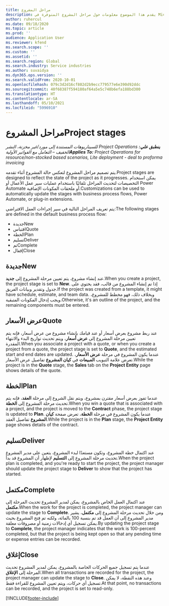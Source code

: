 ```yaml
---
title: مراحل المشروع
description: يقدم هذا الموضوع معلومات حول مراحل المشروع المتوفرة في Microsoft Dynamics Project Operations.
author: ruhercul
ms.date: 09/18/2020
ms.topic: article
ms.prod: ''
audience: Application User
ms.reviewer: kfend
ms.search.scope: ''
ms.custom: ''
ms.assetid: ''
ms.search.region: Global
ms.search.industry: Service industries
ms.author: suvaidya
ms.dyn365.ops.version: ''
ms.search.validFrom: 2020-10-01
ms.openlocfilehash: 079c3d2d16cf802d2b9ecc779577e6e390d92ddc
ms.sourcegitcommit: 40f68387f594180af64a5e5c748b6efa188bd300
ms.translationtype: HT
ms.contentlocale: ar-SA
ms.lasthandoff: 05/10/2021
ms.locfileid: "5996910"
---
```

# <a name="project-stages"></a><span data-ttu-id="90ab6-103">مراحل المشروع</span><span class="sxs-lookup"><span data-stu-id="90ab6-103">Project stages</span></span>

<span data-ttu-id="90ab6-104">_**ينطبق علي:** ‏‫Project Operations للسيناريوهات المستندة إلى مورد/غير مخزنة‬، ‏‫النشر الخفيف – التعامل مع الفواتير الأولية‬_</span><span class="sxs-lookup"><span data-stu-id="90ab6-104">_**Applies To:** Project Operations for resource/non-stocked based scenarios, Lite deployment - deal to proforma invoicing_</span></span>

<span data-ttu-id="90ab6-105">يتم تصميم مراحل المشروع لتعكس حالة المشروع أثناء تقدمه.</span><span class="sxs-lookup"><span data-stu-id="90ab6-105">Project stages are designed to reflect the state of the project as it progresses.</span></span> <span data-ttu-id="90ab6-106">يمكن استخدام التخصيصات لتحديث المراحل تلقائيًا باستخدام عمليات سير عمل الأعمال أو Power Automate أو ملحقات المكونات الإضافية.</span><span class="sxs-lookup"><span data-stu-id="90ab6-106">Customizations can be used to automatically update the stages with business process flows, Power Automate, or plug-in extensions.</span></span>

<span data-ttu-id="90ab6-107">يتم تعريف المراحل التالية في سير إجراءات العمل‬ الافتراضي:</span><span class="sxs-lookup"><span data-stu-id="90ab6-107">The following stages are defined in the default business process flow:</span></span>

- <span data-ttu-id="90ab6-108">جديدة</span><span class="sxs-lookup"><span data-stu-id="90ab6-108">New</span></span>
- <span data-ttu-id="90ab6-109">اقتباس</span><span class="sxs-lookup"><span data-stu-id="90ab6-109">Quote</span></span>
- <span data-ttu-id="90ab6-110">الخطة</span><span class="sxs-lookup"><span data-stu-id="90ab6-110">Plan</span></span>
- <span data-ttu-id="90ab6-111">تسليم</span><span class="sxs-lookup"><span data-stu-id="90ab6-111">Deliver</span></span>
- <span data-ttu-id="90ab6-112">تم</span><span class="sxs-lookup"><span data-stu-id="90ab6-112">Complete</span></span>
- <span data-ttu-id="90ab6-113">إقفال</span><span class="sxs-lookup"><span data-stu-id="90ab6-113">Close</span></span> 

## <a name="new"></a><span data-ttu-id="90ab6-114">جديدة</span><span class="sxs-lookup"><span data-stu-id="90ab6-114">New</span></span>

<span data-ttu-id="90ab6-115">عند إنشاء مشروع، يتم تعيين مرحلة المشروع إلى **جديد**.</span><span class="sxs-lookup"><span data-stu-id="90ab6-115">When you create a project, the project stage is set to **New**.</span></span> <span data-ttu-id="90ab6-116">إذا تم إنشاء المشروع من قالب، فقد يحتوي على جدول وتقدير وبيانات الفريق.</span><span class="sxs-lookup"><span data-stu-id="90ab6-116">If the project was created from a template, it might have schedule, estimate, and team data.</span></span> <span data-ttu-id="90ab6-117">وبخلاف ذلك، فهو مخطط للمشروع، ويجب إدخال المكونات المتبقية.</span><span class="sxs-lookup"><span data-stu-id="90ab6-117">Otherwise, it's an outline of the project, and the remaining components must be entered.</span></span>

## <a name="quote"></a><span data-ttu-id="90ab6-118">عرض الأسعار</span><span class="sxs-lookup"><span data-stu-id="90ab6-118">Quote</span></span>

<span data-ttu-id="90ab6-119">عند ربط مشروع بعرض أسعار أو عند قيامك بإنشاء مشروع من عرض أسعار، فإنه يتم تعيين مرحلة المشروع إلى **عرض أسعار**، ويتم تحديث تواريخ البدء والانتهاء المقدرة.</span><span class="sxs-lookup"><span data-stu-id="90ab6-119">When you associate a project with a quote, or when you create a project from a quote, the project stage is set to **Quote**, and the estimated start and end dates are updated.</span></span> <span data-ttu-id="90ab6-120">عندما يكون المشروع في مرحلة **عرض الأسعار**، تعرض علامة التبويب **المبيعات** في **كيان المشروع** تفاصيل عرض الأسعار.</span><span class="sxs-lookup"><span data-stu-id="90ab6-120">While the project is in the **Quote** stage, the **Sales** tab on the **Project Entity** page shows details of the quote.</span></span>

## <a name="plan"></a><span data-ttu-id="90ab6-121">الخطة</span><span class="sxs-lookup"><span data-stu-id="90ab6-121">Plan</span></span>

<span data-ttu-id="90ab6-122">عندما تفوز بعرض أسعار مقترن بمشروع، ويتم نقل الشروع إلى مرحلة **العقد**، فإنه يتم تحديث مرحلة المشروع إلى **الخطة**.</span><span class="sxs-lookup"><span data-stu-id="90ab6-122">When you win a quote that is associated with a project, and the project is moved to the **Contract** phase, the project stage is updated to **Plan**.</span></span> <span data-ttu-id="90ab6-123">عندما يكون المشروع في مرحلة **الخطة**، تعرض صفحة **كيان المشروع** تفاصيل العقد.</span><span class="sxs-lookup"><span data-stu-id="90ab6-123">While the project is in the **Plan** stage, the **Project Entity** page shows details of the contract.</span></span>

## <a name="deliver"></a><span data-ttu-id="90ab6-124">تسليم</span><span class="sxs-lookup"><span data-stu-id="90ab6-124">Deliver</span></span>

<span data-ttu-id="90ab6-125">عند اكتمال خطة المشروع، وتكون مستعدًا لبدء المشروع، يتعين على مدير المشروع تحديث مرحلة المشروع إلى **التسليم** لإظهار أن المشروع قد بدأ.</span><span class="sxs-lookup"><span data-stu-id="90ab6-125">When the project plan is completed, and you're ready to start the project, the project manager should update the project stage to **Deliver** to show that the project has started.</span></span>

## <a name="complete"></a><span data-ttu-id="90ab6-126">‏‫مكتمل‬</span><span class="sxs-lookup"><span data-stu-id="90ab6-126">Complete</span></span> 

<span data-ttu-id="90ab6-127">عند اكتمال العمل الخاص بالمشروع، يمكن لمدير المشروع تحديث المرحلة إلى **مكتمل**.</span><span class="sxs-lookup"><span data-stu-id="90ab6-127">When the work for the project is completed, the project manager can update the stage to **Complete**.</span></span> <span data-ttu-id="90ab6-128">ومن خلال تحديث مرحلة المشروع إلى **مكتمل**، يشير مدير المشروع إلى أن العمل قد تم بنسبة 100 بالمائة، ولكنه تم فتح المشروع بحيث يمكن تسجيل أي إدخالات زمنية أو مصروفات معلقة.</span><span class="sxs-lookup"><span data-stu-id="90ab6-128">By updating the project stage to **Complete**, the project manager indicates that the work is 100-percent completed, but that the project is being kept open so that any pending time or expense entries can be recorded.</span></span>

## <a name="close"></a><span data-ttu-id="90ab6-129">إغلاق</span><span class="sxs-lookup"><span data-stu-id="90ab6-129">Close</span></span>

<span data-ttu-id="90ab6-130">عندما يتم تسجيل جميع الحركات الخاصة بالمشروع، يمكن لمدير المشروع تحديث المرحلة إلى **الإغلاق**.</span><span class="sxs-lookup"><span data-stu-id="90ab6-130">When all transactions are recorded for the project, the project manager can update the stage to **Close**.</span></span> <span data-ttu-id="90ab6-131">وعند هذه النقطة، لا يمكن تسجيل أي حركات، ويتم تعيين المشروع للقراءة فقط.</span><span class="sxs-lookup"><span data-stu-id="90ab6-131">At that point, no transactions can be recorded, and the project is set to read-only.</span></span>



[!INCLUDE[footer-include](../includes/footer-banner.md)]